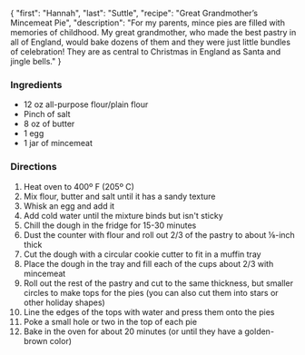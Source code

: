{
    "first": "Hannah",
    "last": "Suttle",
    "recipe": "Great Grandmother’s Mincemeat Pie",
    "description": "For my parents, mince pies are filled with memories of childhood. My great grandmother, who made the best pastry in all of England, would bake dozens of them and they were just little bundles of celebration! They are as central to Christmas in England as Santa and jingle bells."
}

<div class="ingredients">
        <h3>Ingredients</h3>
        <ul>
<li>12 oz all-purpose flour/plain flour</li>
<li>Pinch of salt</li>
<li>8 oz of butter</li>
<li>1 egg</li>
<li>1 jar of mincemeat</li>
        </ul>
      </div>
      <div class="directions">
        <h3>Directions</h3>
        <ol>
         <li>Heat oven to 400º F (205º C)</li>
<li>Mix flour, butter and salt until it has a sandy texture</li>
<li>Whisk an egg and add it</li>
<li>Add cold water until the mixture binds but isn't sticky</li>
<li>Chill the dough in the fridge for 15-30 minutes</li>
<li>Dust the counter with flour and roll out 2/3 of the pastry to about ⅛-inch thick</li>
<li>Cut the dough with a circular cookie cutter to fit in a muffin tray</li>
<li>Place the dough in the tray and fill each of the cups about 2/3 with mincemeat</li>
<li>Roll out the rest of the pastry and cut to the same thickness, but smaller circles to make tops for the pies (you can also cut them into stars or other holiday shapes)</li>
<li>Line the edges of the tops with water and press them onto the pies</li>
<li>Poke a small hole or two in the top of each pie</li>
<li>Bake in the oven for about 20 minutes (or until they have a golden-brown color)</li>
        </ol>
      </div>
